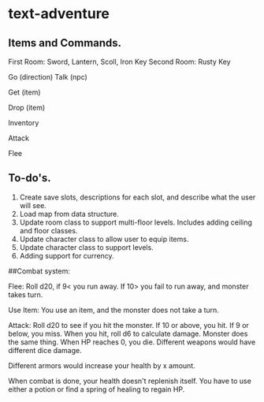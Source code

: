# text-adventure

## Items and Commands.
First Room: Sword, Lantern, Scoll, Iron Key
Second Room: Rusty Key

Go (direction)
Talk (npc)

Get (item)

Drop (item)

Inventory

Attack

Flee

## To-do's.

1. Create save slots, descriptions for each slot, and describe what the user will see.
1. Load map from data structure.
1. Update room class to support multi-floor levels. Includes adding ceiling and floor classes.
1. Update character class to allow user to equip items.
1. Update character class to support levels. 
1. Adding support for currency. 


##Combat system:

Flee: Roll d20, if 9< you run away. If 10> you fail to run away, and monster takes turn.

Use Item: You use an item, and the monster does not take a turn.

Attack: Roll d20 to see if you hit the monster. If 10 or above, you hit. If 9 or below, you miss. When you hit, roll d6 to calculate damage. Monster does the same thing. When HP reaches 0, you die. Different weapons would have different dice damage. 

Different armors would increase your health by x amount. 

When combat is done, your health doesn't replenish itself. You have to use either a potion or find a spring of healing to regain HP.
